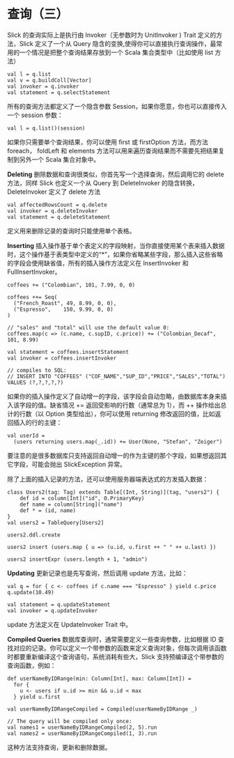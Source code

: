 # 查询（三）
Slick 的查询实际上是执行由 Invoker（无参数时为 UnitInvoker ) Trait 定义的方法，Slick 定义了一个从 Query 隐含的变换,使得你可以直接执行查询操作，最常用的一个情况是把整个查询结果存放到一个 Scala 集合类型中（比如使用 list 方法）
```
val l = q.list
val v = q.buildColl[Vector]
val invoker = q.invoker
val statement = q.selectStatement
```
所有的查询方法都定义了一个隐含参数 Session，如果你愿意，你也可以直接传入一个 session 参数：
```
val l = q.list()(session)
```
如果你只需要单个查询结果，你可以使用 first 或 firstOption 方法，而方法 foreach， foldLeft 和 elements 方法可以用来遍历查询结果而不需要先把结果复制到另外一个 Scala 集合对象中。

**Deleting**
删除数据和查询很类似，你首先写一个选择查询，然后调用它的 delete 方法，同样 Slick 也定义一个从 Query 到 DeleteInvoker 的隐含转换，DeleteInvoker 定义了 delete 方法
```
val affectedRowsCount = q.delete
val invoker = q.deleteInvoker
val statement = q.deleteStatement
```
定义用来删除记录的查询时只能使用单个表格。

**Inserting**
插入操作基于单个表定义的字段映射，当你直接使用某个表来插入数据时，这个操作基于表类型中定义的“*”，如果你省略某些字段，那么插入这些省略的字段会使用缺省值，所有的插入操作方法定义在 InsertInvoker 和 FullInsertInvoker。
```
coffees += ("Colombian", 101, 7.99, 0, 0)

coffees ++= Seq(
  ("French_Roast", 49, 8.99, 0, 0),
  ("Espresso",    150, 9.99, 0, 0)
)

// "sales" and "total" will use the default value 0:
coffees.map(c => (c.name, c.supID, c.price)) += ("Colombian_Decaf", 101, 8.99)

val statement = coffees.insertStatement
val invoker = coffees.insertInvoker

// compiles to SQL:
// INSERT INTO "COFFEES" ("COF_NAME","SUP_ID","PRICE","SALES","TOTAL") VALUES (?,?,?,?,?)
```
如果你的插入操作定义了自动增一的字段，该字段会自动忽略，由数据库本身来插入该字段的值。缺省情况 += 返回受影响的行数（通常总为 1），而 ++ 操作给出总计的行数（以 Option 类型给出），你可以使用 returning 修改返回的值，比如返回插入的行的主键：
```
val userId =
  (users returning users.map(_.id)) += User(None, "Stefan", "Zeiger")
```
要注意的是很多数据库只支持返回自动增一的作为主键的那个字段，如果想返回其它字段，可能会抛出 SlickException 异常。

除了上面的插入记录的方法，还可以使用服务器端表达式的方发插入数据： 
```
class Users2(tag: Tag) extends Table[(Int, String)](tag, "users2") {
    def id = column[Int]("id", O.PrimaryKey)
    def name = column[String]("name")
    def * = (id, name)
}
val users2 = TableQuery[Users2]

users2.ddl.create

users2 insert (users.map { u => (u.id, u.first ++ " " ++ u.last) })

users2 insertExpr (users.length + 1, "admin")
```
**Updating**
更新记录也是先写查询，然后调用 update 方法，比如：
```
val q = for { c <- coffees if c.name === "Espresso" } yield c.price
q.update(10.49)

val statement = q.updateStatement
val invoker = q.updateInvoker
```
update 方法定义在 UpdateInvoker Trait 中。

**Compiled Queries**
数据库查询时，通常需要定义一些查询参数，比如根据 ID 查找对应的记录。你可以定义一个带参数的函数来定义查询对象，但每次调用该函数时都要重新编译这个查询语句，系统消耗有些大，Slick 支持预编译这个带参数的查询函数，例如：
```
def userNameByIDRange(min: Column[Int], max: Column[Int]) =
  for {
    u <- users if u.id >= min && u.id < max
  } yield u.first

val userNameByIDRangeCompiled = Compiled(userNameByIDRange _)

// The query will be compiled only once:
val names1 = userNameByIDRangeCompiled(2, 5).run
val names2 = userNameByIDRangeCompiled(1, 3).run
```
这种方法支持查询，更新和删除数据。